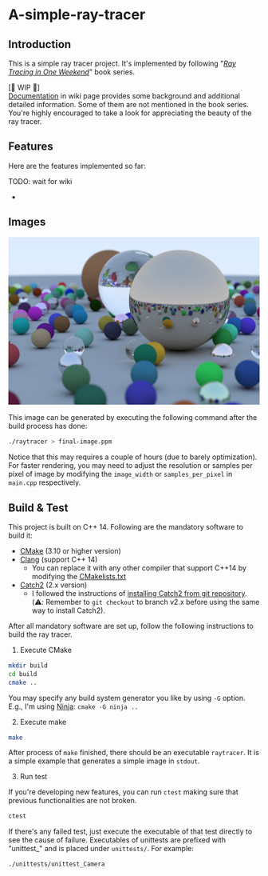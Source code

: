 # A-simple-ray-tracer

## Introduction

This is a simple ray tracer project. It's implemented by following "[_Ray Tracing in One Weekend_](https://raytracing.github.io/books/RayTracingInOneWeekend.html)" book series.

[:construction: WIP :construction:]\
[Documentation](https://github.com/Naetw/A-simple-ray-tracer/wiki) in wiki page provides some background and additional detailed information. Some of them are not mentioned in the book series. You're highly encouraged to take a look for appreciating the beauty of the ray tracer.

## Features

Here are the features implemented so far:

TODO: wait for wiki

- 

## Images

![](./images/final-image.png)

This image can be generated by executing the following command after the build process has done:

```bash
./raytracer > final-image.ppm
```

Notice that this may requires a couple of hours (due to barely optimization). For faster rendering, you may need to adjust the resolution or samples per pixel of image by modifying the `image_width` or `samples_per_pixel` in `main.cpp` respectively.

## Build & Test

This project is built on C++ 14. Following are the mandatory software to build it:

- [CMake](https://cmake.org/) (3.10 or higher version)
- [Clang](https://clang.llvm.org) (support C++ 14)
	- You can replace it with any other compiler that support C++14 by modifying the [CMakelists.txt](./CMakeLists.txt)
- [Catch2](https://github.com/catchorg/Catch2) (2.x version)
	- I followed the instructions of [installing Catch2 from git repository](https://github.com/catchorg/Catch2/blob/v2.x/docs/cmake-integration.md#installing-catch2-from-git-repository). (:warning:: Remember to `git checkout` to branch v2.x before using the same way to install Catch2).

After all mandatory software are set up, follow the following instructions to build the ray tracer.

1. Execute CMake

```bash
mkdir build
cd build
cmake ..
```

You may specify any build system generator you like by using `-G` option. E.g., I'm using [Ninja](https://ninja-build.org): `cmake -G ninja ..`

2. Execute make

```bash
make
```

After process of `make` finished, there should be an executable `raytracer`. It is a simple example that generates a simple image in `stdout`.

3. Run test

If you're developing new features, you can run `ctest` making sure that previous functionalities are not broken.

```bash
ctest
```

If there's any failed test, just execute the executable of that test directly to see the cause of failure.
Executables of unittests are prefixed with "unittest_" and is placed under `unittests/`. For example:

```bash
./unittests/unittest_Camera
```
